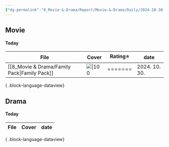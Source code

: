 ```yaml
---
{"dg-permalink":"8_Movie-&-Drama/Report/Movie-&-Drama/Daily/2024-10-30---Movie-&-Drama","created-date":"2024-11-02 11:38:10 am","date":"2024-10-30","type":"movie","tags":["movie","drama","daily-report"],"aliases":null,"dg-publish":true,"permalink":"/8_Movie-&-Drama/Report/Movie-&-Drama/Daily/2024-10-30---Movie-&-Drama/","dgPassFrontmatter":true,"noteIcon":"1"}
---
```



## Movie 
#### Today
| File                                            | Cover                                                                                                                        | Rating⭐ | date          |
| ----------------------------------------------- | ---------------------------------------------------------------------------------------------------------------------------- | ------- | ------------- |
| [[8_Movie & Drama/Family Pack\|Family Pack]] | ![\|100](https://m.media-amazon.com/images/M/MV5BMDExZjNmYjEtMGRiYy00NWIwLWFjZmUtMjdhOTQyMjdjMDNiXkEyXkFqcGc@._V1_SX300.jpg) | ⭐⭐⭐⭐⭐⭐⭐ | 2024. 10. 30. |

{ .block-language-dataview}

## Drama
#### Today
| File | Cover | date |
| ---- | ----- | ---- |

{ .block-language-dataview}

